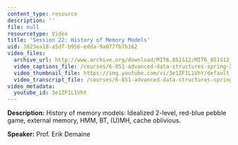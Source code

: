```yaml
---
content_type: resource
description: ''
file: null
resourcetype: Video
title: 'Session 22: History of Memory Models'
uid: 3823ea18-a5df-b956-edda-9a077fb7b162
video_files:
  archive_url: http://www.archive.org/download/MIT6.851S12/MIT6_851S12_lec22_300k.mp4
  video_captions_file: /courses/6-851-advanced-data-structures-spring-2012/90b29e8f9a025da3befc42b74e0c7223_3e1ZF1L1VhY.vtt
  video_thumbnail_file: https://img.youtube.com/vi/3e1ZF1L1VhY/default.jpg
  video_transcript_file: /courses/6-851-advanced-data-structures-spring-2012/9a175468c9e5aa136201c6663a5887b5_3e1ZF1L1VhY.pdf
video_metadata:
  youtube_id: 3e1ZF1L1VhY
---
```


**Description:** History of memory models: Idealized 2-level, red-blue pebble game, external memory, HMM, BT, (U)MH, cache oblivious.

**Speaker:** Prof. Erik Demaine